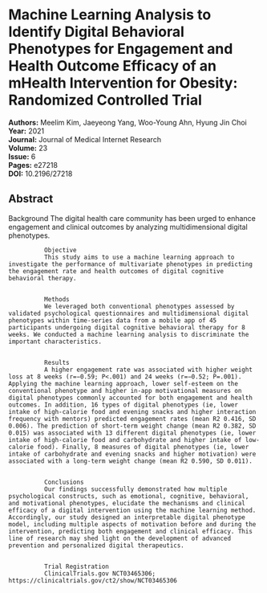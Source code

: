 # Machine Learning Analysis to Identify Digital Behavioral Phenotypes for Engagement and Health Outcome Efficacy of an mHealth Intervention for Obesity: Randomized Controlled Trial

**Authors:** Meelim Kim, Jaeyeong Yang, Woo-Young Ahn, Hyung Jin Choi  
**Year:** 2021  
**Journal:** Journal of Medical Internet Research  
**Volume:** 23  
**Issue:** 6  
**Pages:** e27218  
**DOI:** 10.2196/27218  

## Abstract
Background
              The digital health care community has been urged to enhance engagement and clinical outcomes by analyzing multidimensional digital phenotypes.
            
            
              Objective
              This study aims to use a machine learning approach to investigate the performance of multivariate phenotypes in predicting the engagement rate and health outcomes of digital cognitive behavioral therapy.
            
            
              Methods
              We leveraged both conventional phenotypes assessed by validated psychological questionnaires and multidimensional digital phenotypes within time-series data from a mobile app of 45 participants undergoing digital cognitive behavioral therapy for 8 weeks. We conducted a machine learning analysis to discriminate the important characteristics.
            
            
              Results
              A higher engagement rate was associated with higher weight loss at 8 weeks (r=−0.59; P<.001) and 24 weeks (r=−0.52; P=.001). Applying the machine learning approach, lower self-esteem on the conventional phenotype and higher in-app motivational measures on digital phenotypes commonly accounted for both engagement and health outcomes. In addition, 16 types of digital phenotypes (ie, lower intake of high-calorie food and evening snacks and higher interaction frequency with mentors) predicted engagement rates (mean R2 0.416, SD 0.006). The prediction of short-term weight change (mean R2 0.382, SD 0.015) was associated with 13 different digital phenotypes (ie, lower intake of high-calorie food and carbohydrate and higher intake of low-calorie food). Finally, 8 measures of digital phenotypes (ie, lower intake of carbohydrate and evening snacks and higher motivation) were associated with a long-term weight change (mean R2 0.590, SD 0.011).
            
            
              Conclusions
              Our findings successfully demonstrated how multiple psychological constructs, such as emotional, cognitive, behavioral, and motivational phenotypes, elucidate the mechanisms and clinical efficacy of a digital intervention using the machine learning method. Accordingly, our study designed an interpretable digital phenotype model, including multiple aspects of motivation before and during the intervention, predicting both engagement and clinical efficacy. This line of research may shed light on the development of advanced prevention and personalized digital therapeutics.
            
            
              Trial Registration
              ClinicalTrials.gov NCT03465306; https://clinicaltrials.gov/ct2/show/NCT03465306

